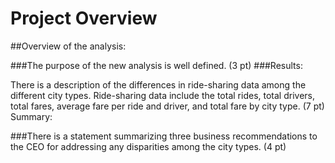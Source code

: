 # Project Overview

##Overview of the analysis:

###The purpose of the new analysis is well defined. (3 pt)
###Results:

There is a description of the differences in ride-sharing data among the different city types. Ride-sharing data include the total rides, total drivers, total fares, average fare per ride and driver, and total fare by city type. (7 pt)
Summary:

###There is a statement summarizing three business recommendations to the CEO for addressing any disparities among the city types. (4 pt)
